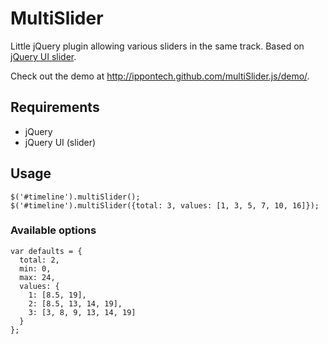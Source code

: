 # MultiSlider

Little jQuery plugin allowing various sliders in the same track.
Based on [jQuery UI slider][1].

Check out the demo at http://ippontech.github.com/multiSlider.js/demo/.

## Requirements

- jQuery
- jQuery UI (slider)

## Usage
    
    $('#timeline').multiSlider();
    $('#timeline').multiSlider({total: 3, values: [1, 3, 5, 7, 10, 16]});

### Available options

    var defaults = {
      total: 2,
      min: 0,
      max: 24,
      values: {
        1: [8.5, 19],
        2: [8.5, 13, 14, 19],
        3: [3, 8, 9, 13, 14, 19]
      }
    };

[1]: http://jqueryui.com/demos/slider/